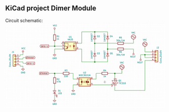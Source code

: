 ## KiCad project Dimer Module

Circuit schematic:
![alt text](https://github.com/Vinicius-Correa/electronic-modules/blob/master/dimmer/schematic.png)
